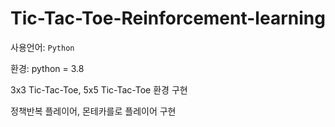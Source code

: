 # Tic-Tac-Toe-Reinforcement-learning

사용언어: ```Python```

환경: python = 3.8

3x3 Tic-Tac-Toe, 5x5 Tic-Tac-Toe 환경 구현

정책반복 플레이어, 몬테카를로 플레이어 구현
